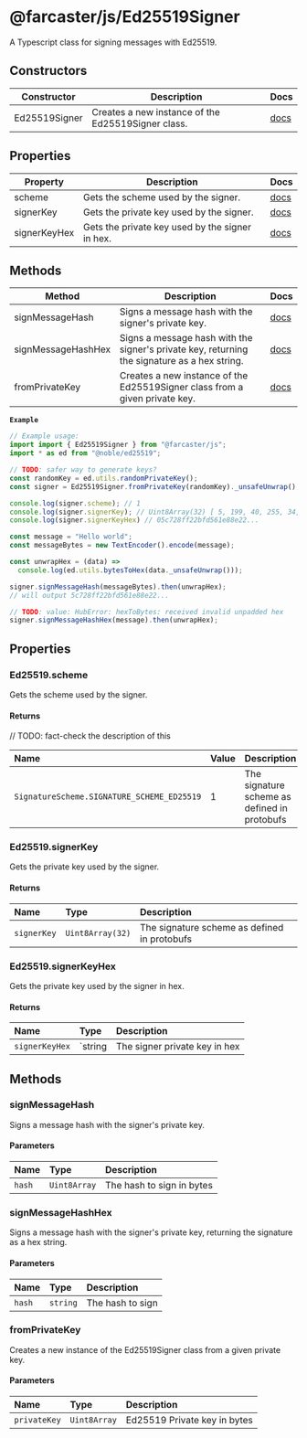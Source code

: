 # @farcaster/js/Ed25519Signer

A Typescript class for signing messages with Ed25519.

## Constructors

| Constructor   | Description                                        | Docs                                   |
| ------------- | -------------------------------------------------- | -------------------------------------- |
| Ed25519Signer | Creates a new instance of the Ed25519Signer class. | [docs](./Ed25519Signer.md#constructor) |

## Properties

| Property     | Description                                     | Docs                                    |
| ------------ | ----------------------------------------------- | --------------------------------------- |
| scheme       | Gets the scheme used by the signer.             | [docs](./Ed25519Signer.md#scheme)       |
| signerKey    | Gets the private key used by the signer.        | [docs](./Ed25519Signer.md#signerkey)    |
| signerKeyHex | Gets the private key used by the signer in hex. | [docs](./Ed25519Signer.md#signerkeyhex) |

## Methods

| Method             | Description                                                                                  | Docs                                          |
| ------------------ | -------------------------------------------------------------------------------------------- | --------------------------------------------- |
| signMessageHash    | Signs a message hash with the signer's private key.                                          | [docs](./Ed25519Signer.md#signmessagehash)    |
| signMessageHashHex | Signs a message hash with the signer's private key, returning the signature as a hex string. | [docs](./Ed25519Signer.md#signmessagehashhex) |
| fromPrivateKey     | Creates a new instance of the Ed25519Signer class from a given private key.                  | [docs](./Ed25519Signer.md#fromprivatekey)     |

**`Example`**

```ts
// Example usage:
import import { Ed25519Signer } from "@farcaster/js";
import * as ed from "@noble/ed25519";

// TODO: safer way to generate keys?
const randomKey = ed.utils.randomPrivateKey();
const signer = Ed25519Signer.fromPrivateKey(randomKey)._unsafeUnwrap();

console.log(signer.scheme); // 1
console.log(signer.signerKey); // Uint8Array(32) [ 5, 199, 40, 255, 34, ...]
console.log(signer.signerKeyHex) // 05c728ff22bfd561e88e22...

const message = "Hello world";
const messageBytes = new TextEncoder().encode(message);

const unwrapHex = (data) =>
  console.log(ed.utils.bytesToHex(data._unsafeUnwrap()));

signer.signMessageHash(messageBytes).then(unwrapHex);
// will output 5c728ff22bfd561e88e22...

// TODO: value: HubError: hexToBytes: received invalid unpadded hex
signer.signMessageHashHex(message).then(unwrapHex);
```

## Properties

### Ed25519.scheme

Gets the scheme used by the signer.

#### Returns

// TODO: fact-check the description of this

| Name                                       | Value | Description                                  |
| :----------------------------------------- | :---- | :------------------------------------------- |
| `SignatureScheme.SIGNATURE_SCHEME_ED25519` | 1     | The signature scheme as defined in protobufs |

### Ed25519.signerKey

Gets the private key used by the signer.

#### Returns

| Name        | Type             | Description                                  |
| :---------- | :--------------- | :------------------------------------------- |
| `signerKey` | `Uint8Array(32)` | The signature scheme as defined in protobufs |

### Ed25519.signerKeyHex

Gets the private key used by the signer in hex.

#### Returns

| Name           | Type    | Description                   |
| :------------- | :------ | :---------------------------- |
| `signerKeyHex` | `string | The signer private key in hex |

## Methods

### signMessageHash

Signs a message hash with the signer's private key.

#### Parameters

| Name   | Type         | Description               |
| :----- | :----------- | :------------------------ |
| `hash` | `Uint8Array` | The hash to sign in bytes |

### signMessageHashHex

Signs a message hash with the signer's private key, returning the signature as a hex string.

#### Parameters

| Name   | Type     | Description      |
| :----- | :------- | :--------------- |
| `hash` | `string` | The hash to sign |

### fromPrivateKey

Creates a new instance of the Ed25519Signer class from a given private key.

#### Parameters

| Name         | Type         | Description                  |
| :----------- | :----------- | :--------------------------- |
| `privateKey` | `Uint8Array` | Ed25519 Private key in bytes |
